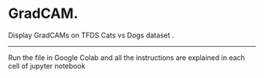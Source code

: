 # GradCAM.
Display GradCAMs on TFDS Cats vs Dogs dataset . 
*****
Run the file in Google Colab and all the instructions are explained in each cell of jupyter notebook
